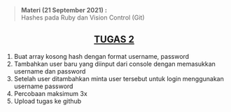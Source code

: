
>**Materi (21 September 2021) :** <br>
>Hashes pada Ruby dan Vision Control (Git)

<h2><center><u>TUGAS 2</u></center></h2>

1. Buat array kosong hash dengan format username, password 
2. Tambahkan user baru yang diinput dari console dengan memasukkan username dan password
3. Setelah user ditambahkan minta user tersebut untuk login menggunakan username password
4. Percobaan maksimum 3x
5. Upload tugas ke github
